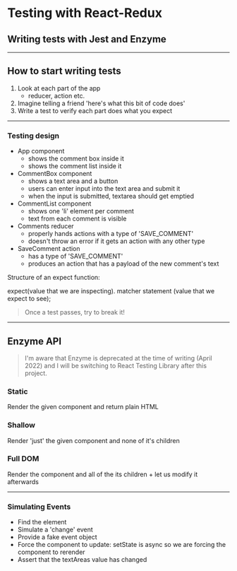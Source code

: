 # Testing with React-Redux

## Writing tests with Jest and Enzyme

<hr >

## How to start writing tests

1. Look at each part of the app
   - reducer, action etc.
2. Imagine telling a friend 'here's what this bit of code does'
3. Write a test to verify each part does what you expect

<hr />

### Testing design

- App component
  - shows the comment box inside it
  - shows the comment list inside it
- CommentBox component
  - shows a text area and a button
  - users can enter input into the text area and submit it
  - when the input is submitted, textarea should get emptied
- CommentList component
  - shows one 'li' element per comment
  - text from each comment is visible
- Comments reducer
  - properly hands actions with a type of 'SAVE_COMMENT'
  - doesn't throw an error if it gets an action with any other type
- SaveComment action
  - has a type of 'SAVE_COMMENT'
  - produces an action that has a payload of the new comment's text

Structure of an expect function:

expect(value that we are inspecting). matcher statement (value that we expect to see);

> Once a test passes, try to break it!

<hr />

## Enzyme API

> I'm aware that Enzyme is deprecated at the time of writing (April 2022) and I will be switching to React Testing Library after this project.

### Static

Render the given component and return plain HTML

### Shallow

Render 'just' the given component and none of it's children

### Full DOM

Render the component and all of the its children + let us modify it afterwards

<hr />

### Simulating Events

- Find the element
- Simulate a 'change' event
- Provide a fake event object
- Force the component to update: setState is async so we are forcing the component to rerender
- Assert that the textAreas value has changed
